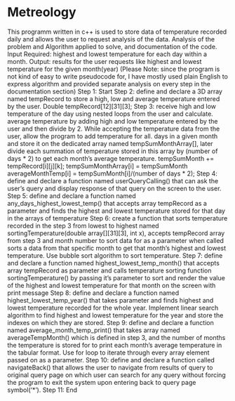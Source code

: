 # Metreology
This programm written in c++ is used to store data of temperature recorded daily and allows the user to request analysis of the data.
Analysis of the problem and Algorithm applied to solve, and documentation of the code.
Input Required: highest and lowest temperature for each day within a month.
Output: results for the user requests like highest and lowest temperature for the given month(year)
(Please Note: since the program is not kind of easy to write pseudocode for, I have mostly used plain English to express algorithm and provided separate analysis on every step in the documentation section)
Step 1: Start
Step 2: define and declare a 3D array named tempRecord to store a high, low and average temperature
entered by the user.
Double tempRecord[12][31][3];
Step 3: receive high and low temperature of the day using nested loops from the user and calculate.
average temperature by adding high and low temperature entered by the user and then divide by 2.
While accepting the temperature data from the user, allow the program to add temperature for all.
days in a given month and store it on the dedicated array named tempSumMonthArray[], later
divide each summation of temperature stored in this array by (number of days * 2) to get each
month’s average temperature.
tempSumMonth += tempRecord[i][j][k];
tempSumMonthArray[i] = tempSumMonth
averageMonthTemp[i] = tempSumMonth[i]/(number of days * 2);
Step 4: define and declare a function named userQueryCalling() that can ask the user’s query and display
response of that query on the screen to the user.
Step 5: define and declare a function named any_days_highest_lowest_temp() that accepts array
tempRecord as a parameter and finds the highest and lowest temperature stored for that day in the
arrays of temperature
Step 6: create a function that sorts temperature recorded in the step 3 from lowest to highest named
sortingTemperature(double array[][31][3], int x), accepts tempRecord array from step 3 and
month number to sort data for as a parameter when called sorts a data from that specific month to
get that month’s highest and lowest temperature.
Use bubble sort algorithm to sort temperature.
Step 7: define and declare a function named highest_lowest_temp_month() that accepts array tempRecord
as parameter and calls temperature sorting function sortingTemperature() by passing it’s
parameter to sort and render the value of the highest and lowest temperature for that month on the
screen with print message
Step 8: define and declare a function named highest_lowest_temp_year() that takes parameter and finds
highest and lowest temperature recorded for the whole year. Implement linear search algorithm to
find highest and lowest temperature for the year and store the indexes on which they are stored.
Step 9: define and declare a function named average_month_temp_print() that takes array named
averageTempMonth() which is defined in step 3, and the number of months the temperature is
stored for to print each month’s average temperature in the tabular format. Use for loop to iterate
through every array element passed on as a parameter.
Step 10: define and declare a function called navigateBack() that allows the user to navigate from results
of query to original query page on which user can search for any query without forcing the
program to exit the system upon entering back to query page symbol(‘*’).
Step 11: End
